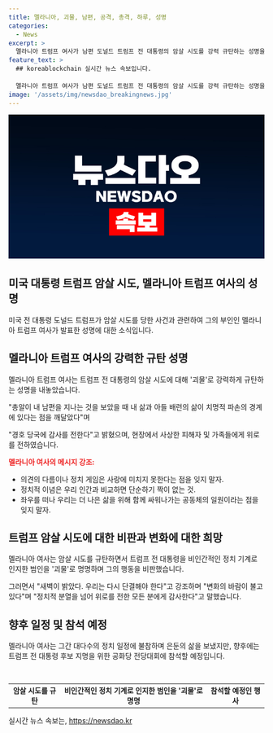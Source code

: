 ```yaml
---
title: 멜라니아, 괴물, 남편, 공격, 총격, 하루, 성명
categories:
  - News
excerpt: >
  멜라니아 트럼프 여사가 남편 도널드 트럼프 전 대통령의 암살 시도를 강력 규탄하는 성명을 발표했습니다. 그녀는 남편이 총격을 당했을 때 가족의 안전이 위협받았다는 점을 강조하며, 정치적 이념보다는 사랑과 단결을 중요시하는 메시지를 전했습니다. 또한, 트럼프 전 대통령의 후보 지명을 위한 공화당 전당대회에 참석할 예정이라고 밝혀 사람들의 관심을 끌었습니다.
feature_text: >
  ## koreablockchain 실시간 뉴스 속보입니다.

  멜라니아 트럼프 여사가 남편 도널드 트럼프 전 대통령의 암살 시도를 강력 규탄하는 성명을 발표했습니다. 그녀는 남편이 총격을 당했을 때 가족의 안전이 위협받았다는 점을 강조하며, 정치적 이념보다는 사랑과 단결을 중요시하는 메시지를 전했습니다. 또한, 트럼프 전 대통령의 후보 지명을 위한 공화당 전당대회에 참석할 예정이라고 밝혀 사람들의 관심을 끌었습니다.
image: '/assets/img/newsdao_breakingnews.jpg'
---
```


<p><img src="/assets/img/newsdao_breakingnews.jpg" alt="koreablockchain 속보" /></p>

<h2 data-ke-size="size26">미국 대통령 트럼프 암살 시도, 멜라니아 트럼프 여사의 성명</h2>

<p data-ke-size="size16">미국 전 대통령 도널드 트럼프가 암살 시도를 당한 사건과 관련하여 그의 부인인 멜라니아 트럼프 여사가 발표한 성명에 대한 소식입니다.</p>

<h2 data-ke-size="size24">멜라니아 트럼프 여사의 강력한 규탄 성명</h2>

<p data-ke-size="size16">멜라니아 트럼프 여사는 트럼프 전 대통령의 암살 시도에 대해 '괴물'로 강력하게 규탄하는 성명을 내놓았습니다.</p>

<p data-ke-size="size16">"총알이 내 남편을 지나는 것을 보았을 때 내 삶과 아들 배런의 삶이 치명적 파손의 경계에 있다는 점을 깨달았다"며</p> 

<p data-ke-size="size16">"경호 당국에 감사를 전한다"고 밝혔으며, 현장에서 사상한 피해자 및 가족들에게 위로를 전하였습니다.</p> 

<p data-ke-size="size16"><b><span style="color: #ee2323;">멜라니아 여사의 메시지 강조: </span></b></p>

<ul>
    <li>의견의 다름이나 정치 게임은 사랑에 미치지 못한다는 점을 잊지 말자.</li>
    <li>정치적 이념은 우리 인간과 비교하면 단순하기 짝이 없는 것.</li>
    <li>좌우를 떠나 우리는 더 나은 삶을 위해 함께 싸워나가는 공동체의 일원이라는 점을 잊지 말자.</li>
</ul>

<h2 data-ke-size="size24">트럼프 암살 시도에 대한 비판과 변화에 대한 희망</h2>

<p data-ke-size="size16">멜라니아 여사는 암살 시도를 규탄하면서 트럼프 전 대통령을 비인간적인 정치 기계로 인지한 범인을 '괴물'로 명명하며 그의 행동을 비판했습니다.</p>

<p data-ke-size="size16">그러면서 "새벽이 밝았다. 우리는 다시 단결해야 한다"고 강조하며 "변화의 바람이 불고 있다"며 "정치적 분열을 넘어 위로를 전한 모든 분에게 감사한다"고 말했습니다.</p>

<h2 data-ke-size="size24">향후 일정 및 참석 예정</h2>

<p data-ke-size="size16">멜라니아 여사는 그간 대다수의 정치 일정에 불참하며 은둔의 삶을 보냈지만, 향후에는 트럼프 전 대통령 후보 지명을 위한 공화당 전당대회에 참석할 예정입니다.</p>

<p data-ke-size="size16">&nbsp;</p>

<table>
<tbody>
<tr>
<td style="text-align: center; height: 17px;"><b>암살 시도를 규탄</b></td>
<td style="text-align: center; height: 17px;"><b>비인간적인 정치 기계로 인지한 범인을 '괴물'로 명명</b></td>
<td style="text-align: center; height: 17px;"><b>참석할 예정인 행사</b></td>
</tr>
</tbody>
</table>

<p data-ke-size="size16"></p>
실시간 뉴스 속보는, <a href="https://newsdao.kr" rel="dofollow">https://newsdao.kr</a>


